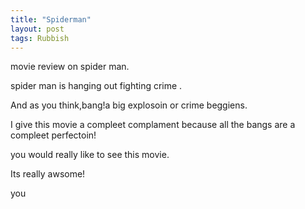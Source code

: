 ```yaml
---
title: "Spiderman"
layout: post
tags: Rubbish
---
```


movie review on spider man.

spider man is hanging out fighting crime .

And as you think,bang!a big explosoin or crime beggiens.

I give this movie a compleet complament because all the bangs are a compleet perfectoin!

you would really like to see this movie.

Its really awsome!

you